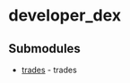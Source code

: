 # developer_dex

<!-- CUSTOM DOCS START -->

<!-- CUSTOM DOCS END -->

## Submodules
- [trades](trades/README.md) - trades

